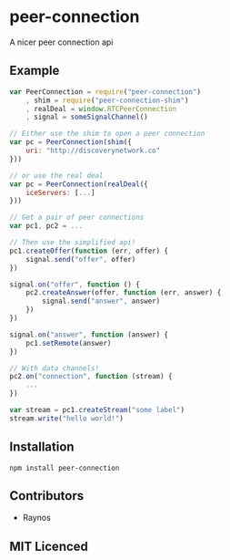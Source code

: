 # peer-connection

A nicer peer connection api

## Example

```js
var PeerConnection = require("peer-connection")
    , shim = require("peer-connection-shim")
    , realDeal = window.RTCPeerConnection
    , signal = someSignalChannel()

// Either use the shim to open a peer connection
var pc = PeerConnection(shim({
    uri: "http://discoverynetwork.co"
}))

// or use the real deal
var pc = PeerConnection(realDeal({
    iceServers: [...]
}))

// Get a pair of peer connections
var pc1, pc2 = ...

// Then use the simplified api!
pc1.createOffer(function (err, offer) {
    signal.send("offer", offer)
})

signal.on("offer", function () {
    pc2.createAnswer(offer, function (err, answer) {
        signal.send("answer", answer)
    })
})

signal.on("answer", function (answer) {
    pc1.setRemote(answer)
})

// With data channels!
pc2.on("connection", function (stream) {
    ...
})

var stream = pc1.createStream("some label")
stream.write("hello world!")
```

## Installation

`npm install peer-connection`

## Contributors

 - Raynos

## MIT Licenced

